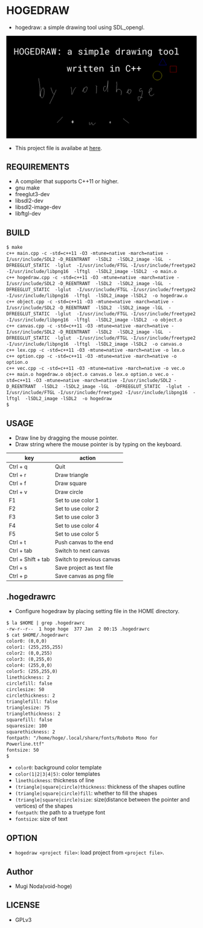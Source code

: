 # HOGEDRAW
- hogedraw: a simple drawing tool using SDL_opengl.

![hogedraw](welcome.png)
- This project file is availabe at [here](./welcome.txt).

## REQUIREMENTS
- A compiler that supports C++11 or higher.
- gnu make
- freeglut3-dev
- libsdl2-dev
- libsdl2-image-dev
- libftgl-dev

## BUILD
```
$ make
c++ main.cpp -c -std=c++11 -O3 -mtune=native -march=native -I/usr/include/SDL2 -D_REENTRANT  -lSDL2  -lSDL2_image -lGL  -DFREEGLUT_STATIC  -lglut  -I/usr/include/FTGL -I/usr/include/freetype2 -I/usr/include/libpng16  -lftgl  -lSDL2_image -lSDL2  -o main.o
c++ hogedraw.cpp -c -std=c++11 -O3 -mtune=native -march=native -I/usr/include/SDL2 -D_REENTRANT  -lSDL2  -lSDL2_image -lGL  -DFREEGLUT_STATIC  -lglut  -I/usr/include/FTGL -I/usr/include/freetype2 -I/usr/include/libpng16  -lftgl  -lSDL2_image -lSDL2  -o hogedraw.o
c++ object.cpp -c -std=c++11 -O3 -mtune=native -march=native -I/usr/include/SDL2 -D_REENTRANT  -lSDL2  -lSDL2_image -lGL  -DFREEGLUT_STATIC  -lglut  -I/usr/include/FTGL -I/usr/include/freetype2 -I/usr/include/libpng16  -lftgl  -lSDL2_image -lSDL2  -o object.o
c++ canvas.cpp -c -std=c++11 -O3 -mtune=native -march=native -I/usr/include/SDL2 -D_REENTRANT  -lSDL2  -lSDL2_image -lGL  -DFREEGLUT_STATIC  -lglut  -I/usr/include/FTGL -I/usr/include/freetype2 -I/usr/include/libpng16  -lftgl  -lSDL2_image -lSDL2  -o canvas.o
c++ lex.cpp -c -std=c++11 -O3 -mtune=native -march=native -o lex.o
c++ option.cpp -c -std=c++11 -O3 -mtune=native -march=native -o option.o
c++ vec.cpp -c -std=c++11 -O3 -mtune=native -march=native -o vec.o
c++ main.o hogedraw.o object.o canvas.o lex.o option.o vec.o -std=c++11 -O3 -mtune=native -march=native -I/usr/include/SDL2 -D_REENTRANT  -lSDL2  -lSDL2_image -lGL  -DFREEGLUT_STATIC  -lglut  -I/usr/include/FTGL -I/usr/include/freetype2 -I/usr/include/libpng16  -lftgl  -lSDL2_image -lSDL2  -o hogedraw
$
```

## USAGE
- Draw line by dragging the mouse pointer.
- Draw string where the mouse pointer is by typing on the keyboard.

| key                | action                    |
|--------------------|---------------------------|
| Ctrl + q           | Quit                      |
| Ctrl + r           | Draw triangle             |
| Ctrl + f           | Draw square               |
| Ctrl + v           | Draw circle               |
| F1                 | Set to use color 1        |
| F2                 | Set to use color 2        |
| F3                 | Set to use color 3        |
| F4                 | Set to use color 4        |
| F5                 | Set to use color 5        |
| Ctrl + t           | Push canvas to the end    |
| Ctrl + tab         | Switch to next canvas     |
| Ctrl + Shift + tab | Switch to previous canvas |
| Ctrl + s           | Save project as text file |
| Ctrl + p           | Save canvas as png file   |

## .hogedrawrc
- Configure hogedraw by placing setting file in the HOME directory.

```
$ la $HOME | grep .hogedrawrc
-rw-r--r--  1 hoge hoge  377 Jan  2 00:15 .hogedrawrc
$ cat $HOME/.hogedrawrc
color0: (0,0,0)
color1: (255,255,255)
color2: (0,0,255)
color3: (0,255,0)
color4: (255,0,0)
color5: (255,255,0)
linethickness: 2
circlefill: false
circlesize: 50
circlethickness: 2
trianglefill: false
trianglesize: 75
trianglethickness: 2
squarefill: false
squaresize: 100
squarethickness: 2
fontpath: "/home/hoge/.local/share/fonts/Roboto Mono for Powerline.ttf"
fontsize: 50
$
```
- `color0`: background color template
- `color(1|2|3|4|5)`: color templates
- `linethickness`: thickness of line
- `(triangle|square|circle)thickness`: thickness of the shapes outline
- `(triangle|square|circle)fill`: whether to fill the shapes
- `(triangle|square|circle)size`: size(distance between the pointer and vertices) of the shapes
- `fontpath`: the path to a truetype font
- `fontsize`: size of text

## OPTION
- `hogedraw <project file>`: load project from `<project file>`.

## Author
- Mugi Noda(void-hoge)

## LICENSE
- GPLv3

